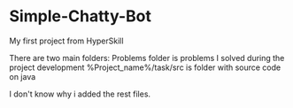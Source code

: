 # Simple-Chatty-Bot
My first project from HyperSkill

There are two main folders:
Problems folder is problems I solved during the project development
%Project_name%/task/src is folder with source code on java

I don't know why i added the rest files.
